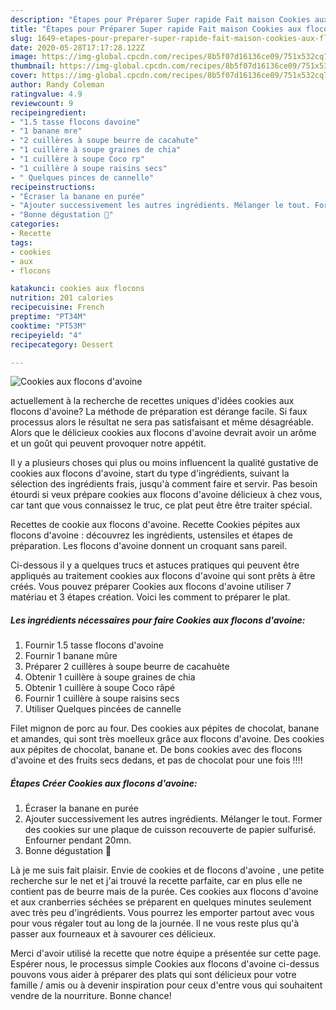 ```yaml
---
description: "Étapes pour Préparer Super rapide Fait maison Cookies aux flocons d&amp;#39;avoine"
title: "Étapes pour Préparer Super rapide Fait maison Cookies aux flocons d&amp;#39;avoine"
slug: 1649-etapes-pour-preparer-super-rapide-fait-maison-cookies-aux-flocons-d-and-39-avoine
date: 2020-05-28T17:17:28.122Z
image: https://img-global.cpcdn.com/recipes/8b5f07d16136ce09/751x532cq70/cookies-aux-flocons-davoine-photo-principale-de-la-recette.jpg
thumbnail: https://img-global.cpcdn.com/recipes/8b5f07d16136ce09/751x532cq70/cookies-aux-flocons-davoine-photo-principale-de-la-recette.jpg
cover: https://img-global.cpcdn.com/recipes/8b5f07d16136ce09/751x532cq70/cookies-aux-flocons-davoine-photo-principale-de-la-recette.jpg
author: Randy Coleman
ratingvalue: 4.9
reviewcount: 9
recipeingredient:
- "1.5 tasse flocons davoine"
- "1 banane mre"
- "2 cuillères à soupe beurre de cacahute"
- "1 cuillère à soupe graines de chia"
- "1 cuillère à soupe Coco rp"
- "1 cuillère à soupe raisins secs"
- " Quelques pinces de cannelle"
recipeinstructions:
- "Écraser la banane en purée"
- "Ajouter successivement les autres ingrédients. Mélanger le tout. Former des cookies sur une plaque de cuisson recouverte de papier sulfurisé. Enfourner pendant 20mn."
- "Bonne dégustation 🤗"
categories:
- Recette
tags:
- cookies
- aux
- flocons

katakunci: cookies aux flocons 
nutrition: 201 calories
recipecuisine: French
preptime: "PT34M"
cooktime: "PT53M"
recipeyield: "4"
recipecategory: Dessert

---
```



![Cookies aux flocons d&#39;avoine](https://img-global.cpcdn.com/recipes/8b5f07d16136ce09/751x532cq70/cookies-aux-flocons-davoine-photo-principale-de-la-recette.jpg)

actuellement à la recherche de recettes uniques d'idées cookies aux flocons d&#39;avoine? La méthode de préparation est dérange facile. Si faux processus alors le résultat ne sera pas satisfaisant et même désagréable. Alors que le délicieux cookies aux flocons d&#39;avoine devrait avoir un arôme et un goût qui peuvent provoquer notre appétit.

Il y a plusieurs choses qui plus ou moins influencent la qualité gustative de cookies aux flocons d&#39;avoine, start du type d'ingrédients, suivant la sélection des ingrédients frais, jusqu'à comment faire et servir. Pas besoin étourdi si veux prépare cookies aux flocons d&#39;avoine délicieux à chez vous, car tant que vous connaissez le truc, ce plat peut être être traiter spécial.

Recettes de cookie aux flocons d&#39;avoine. Recette Cookies pépites aux flocons d&#39;avoine : découvrez les ingrédients, ustensiles et étapes de préparation. Les flocons d&#39;avoine donnent un croquant sans pareil.


Ci-dessous il y a quelques trucs et astuces pratiques qui peuvent être appliqués au traitement cookies aux flocons d&#39;avoine qui sont prêts à être créés. Vous pouvez préparer Cookies aux flocons d&#39;avoine utiliser 7 matériau et 3 étapes création. Voici les comment to préparer le plat.

<!--inarticleads1-->

##### Les ingrédients nécessaires pour faire Cookies aux flocons d&#39;avoine:

1. Fournir 1.5 tasse flocons d&#39;avoine
1. Fournir 1 banane mûre
1. Préparer 2 cuillères à soupe beurre de cacahuète
1. Obtenir 1 cuillère à soupe graines de chia
1. Obtenir 1 cuillère à soupe Coco râpé
1. Fournir 1 cuillère à soupe raisins secs
1. Utiliser  Quelques pincées de cannelle


Filet mignon de porc au four. Des cookies aux pépites de chocolat, banane et amandes, qui sont très moelleux grâce aux flocons d&#39;avoine. Des cookies aux pépites de chocolat, banane et. De bons cookies avec des flocons d&#39;avoine et des fruits secs dedans, et pas de chocolat pour une fois !!!! 

<!--inarticleads2-->

##### Étapes Créer Cookies aux flocons d&#39;avoine:

1. Écraser la banane en purée
1. Ajouter successivement les autres ingrédients. Mélanger le tout. Former des cookies sur une plaque de cuisson recouverte de papier sulfurisé. Enfourner pendant 20mn.
1. Bonne dégustation 🤗


Là je me suis fait plaisir. Envie de cookies et de flocons d&#39;avoine , une petite recherche sur le net et j&#39;ai trouvé la recette parfaite, car en plus elle ne contient pas de beurre mais de la purée. Ces cookies aux flocons d&#39;avoine et aux cranberries séchées se préparent en quelques minutes seulement avec très peu d&#39;ingrédients. Vous pourrez les emporter partout avec vous pour vous régaler tout au long de la journée. Il ne vous reste plus qu&#39;à passer aux fourneaux et à savourer ces délicieux. 


Merci d'avoir utilisé la recette que notre équipe a présentée sur cette page. Espérer nous, le processus simple Cookies aux flocons d&#39;avoine ci-dessus pouvons vous aider à préparer des plats qui sont délicieux pour votre famille / amis ou à devenir inspiration pour ceux d'entre vous qui souhaitent vendre de la nourriture. Bonne chance!
